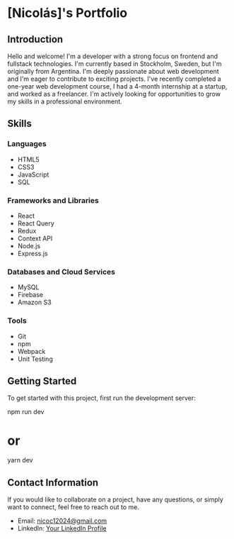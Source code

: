# [Nicolás]'s Portfolio

## Introduction

Hello and welcome! I'm a developer with a strong focus on frontend and fullstack technologies. I'm currently based in Stockholm, Sweden, but I'm originally from Argentina. I'm deeply passionate about web development and I'm eager to contribute to exciting projects. I've recently completed a one-year web development course, I had a 4-month internship at a startup, and worked as a freelancer. I'm actively looking for opportunities to grow my skills in a professional environment.

## Skills

### Languages

- HTML5
- CSS3
- JavaScript
- SQL

### Frameworks and Libraries

- React
- React Query
- Redux
- Context API
- Node.js
- Express.js

### Databases and Cloud Services

- MySQL
- Firebase
- Amazon S3

### Tools

- Git
- npm
- Webpack
- Unit Testing

## Getting Started

To get started with this project, first run the development server:

npm run dev

# or

yarn dev

## Contact Information

If you would like to collaborate on a project, have any questions, or simply want to connect, feel free to reach out to me.

- Email: [nicoc12024@gmail.com](mailto:nicoc12024@gmail.com)
- LinkedIn: [Your LinkedIn Profile](https://www.linkedin.com/in/nicocabello)
